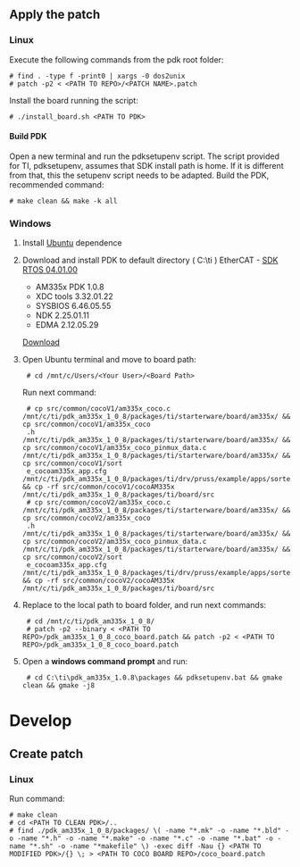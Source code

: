 ## Apply the patch
### Linux
Execute the following commands from the pdk root folder:

	# find . -type f -print0 | xargs -0 dos2unix
	# patch -p2 < <PATH TO REPO>/<PATCH NAME>.patch 

Install the board running the script:

	# ./install_board.sh <PATH TO PDK>


#### Build PDK
Open a new terminal and run the pdksetupenv script.
The script provided for TI, pdksetupenv, assumes that SDK install path is home. If it is different from that, this the setupenv script needs to be adapted.
Build the PDK, recommended command:

	# make clean && make -k all


### Windows
1. Install [Ubuntu](https://tutorials.ubuntu.com/tutorial/tutorial-ubuntu-on-windows#0) dependence 
2. Download and install PDK to default directory ( C:\ti )
    EtherCAT - [SDK RTOS 04.01.00](http://processors.wiki.ti.com/index.php?title=Processor_SDK_RTOS_Release_Notes&oldid=231132)
    - AM335x PDK 1.0.8
    - XDC tools 3.32.01.22
    - SYSBIOS 6.46.05.55
    - NDK 2.25.01.11
    - EDMA 2.12.05.29

    [Download](http://software-dl.ti.com/processor-sdk-rtos/esd/AM335X/04_01_00_06/index_FDS.html)
    
3. Open Ubuntu terminal and move to board path:

	 
	    # cd /mnt/c/Users/<Your User>/<Board Path>

    Run next command:

    	# cp src/common/cocoV1/am335x_coco.c /mnt/c/ti/pdk_am335x_1_0_8/packages/ti/starterware/board/am335x/ && cp src/common/cocoV1/am335x_coco
		.h /mnt/c/ti/pdk_am335x_1_0_8/packages/ti/starterware/board/am335x/ && cp src/common/cocoV1/am335x_coco_pinmux_data.c /mnt/c/ti/pdk_am335x_1_0_8/packages/ti/starterware/board/am335x/ && cp src/common/cocoV1/sort
		e_cocoam335x_app.cfg /mnt/c/ti/pdk_am335x_1_0_8/packages/ti/drv/pruss/example/apps/sorte/src/ && cp -rf src/common/cocoV1/cocoAM335x /mnt/c/ti/pdk_am335x_1_0_8/packages/ti/board/src
		# cp src/common/cocoV2/am335x_coco.c /mnt/c/ti/pdk_am335x_1_0_8/packages/ti/starterware/board/am335x/ && cp src/common/cocoV2/am335x_coco
		.h /mnt/c/ti/pdk_am335x_1_0_8/packages/ti/starterware/board/am335x/ && cp src/common/cocoV2/am335x_coco_pinmux_data.c /mnt/c/ti/pdk_am335x_1_0_8/packages/ti/starterware/board/am335x/ && cp src/common/cocoV2/sort
		e_cocoam335x_app.cfg /mnt/c/ti/pdk_am335x_1_0_8/packages/ti/drv/pruss/example/apps/sorte/src/ && cp -rf src/common/cocoV2/cocoAM335x /mnt/c/ti/pdk_am335x_1_0_8/packages/ti/board/src
	    
4. Replace <PATH TO BOARD> to the local path to board folder, and run next commands:
	
	
	    # cd /mnt/c/ti/pdk_am335x_1_0_8/
	    # patch -p2 --binary < <PATH TO REPO>/pdk_am335x_1_0_8_coco_board.patch && patch -p2 < <PATH TO REPO>/pdk_am335x_1_0_8_coco_board.patch

    
5. Open a **windows command prompt** and run:


	    # cd C:\ti\pdk_am335x_1.0.8\packages && pdksetupenv.bat && gmake clean && gmake -j8


# Develop
## Create patch
### Linux
Run command:

	# make clean
	# cd <PATH TO CLEAN PDK>/..
	# find ./pdk_am335x_1_0_8/packages/ \( -name "*.mk" -o -name "*.bld" -o -name "*.h" -o -name "*.make" -o -name "*.c" -o -name "*.bat" -o -name "*.sh" -o -name "*makefile" \) -exec diff -Nau {} <PATH TO MODIFIED PDK>/{} \; > <PATH TO COCO BOARD REPO>/coco_board.patch

